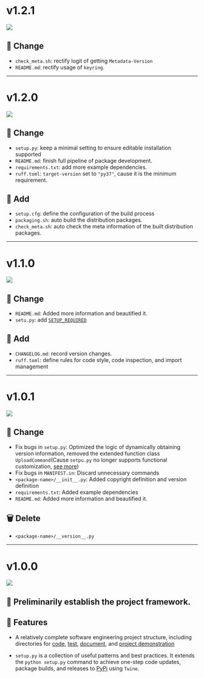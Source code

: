# v1.2.1

![](https://img.shields.io/badge/Version-v1.2.1-green)

## 🔄 Change

- `check_meta.sh`: rectify logit of getting `Metadata-Version`
- `README.md`: rectify usage of `keyring`.

---

# v1.2.0

![](https://img.shields.io/badge/Version-v1.2.0-green)

## 🔄 Change

- `setup.py`: keep a minimal setting to ensure editable installation supported
- `README.md`: finish full pipeline of package development.
- `requirements.txt`: add more example dependencies.
- `ruff.toml`: `target-version` set to `"py37"`, cause it is the minimum requirement.
  
## 🌟 Add 

- `setup.cfg`: define the configuration of the build process
- `packaging.sh`: auto build the distribution packages.
- `check_meta.sh`: auto check the meta information of the built distribution packages.

---

# v1.1.0

![](https://img.shields.io/badge/Version-v1.1.0-green)

## 🔄 Change

- `README.md`: Added more information and beautified it.
- `setu.py`: add [`SETUP_REQUIRED`](https://github.com/Ahzyuan/Python-package-template/commit/dc9d10b85c22a14fb8cbda869f1f4a7936192f48#diff-60f61ab7a8d1910d86d9fda2261620314edcae5894d5aaa236b821c7256badd7R65)

## 🌟 Add 

- `CHANGELOG.md`: record version changes.
- `ruff.toml`: define rules for code style, code inspection, and import management

---

# v1.0.1

![](https://img.shields.io/badge/Version-v1.0.1-green)

## 🔄 Change

- Fix bugs in `setup.py`: Optimized the logic of dynamically obtaining version information, removed the extended function class `UploadCommand`(Cause `setpu.py` no longer supports functional customization, [see more](https://packaging.python.org/en/latest/discussions/setup-py-deprecated/#what-about-custom-commands))
- Fix bugs in `MANIFEST.in`: Discard unnecessary commands
- `<package-name>/__init__.py`: Added copyright definition and version definition
- `requirements.txt`: Added example dependencies
- `README.md`: Added more information and beautified it.

## 🗑️ Delete

- `<package-name>/__version__.py`

---

# v1.0.0

![](https://img.shields.io/badge/Version-v1.0.0-green)

## 🎉 Preliminarily establish the project framework.

## 🎯 Features

- A relatively complete software engineering project structure, including directories for [code](https://github.com/Ahzyuan/Python-package-template/tree/v1.0.0/package-name), [test](https://github.com/Ahzyuan/Python-package-template/tree/v1.0.0/tests), [document](https://github.com/Ahzyuan/Python-package-template/tree/v1.0.0/docs), and [project demonstration](https://github.com/Ahzyuan/Python-package-template/tree/v1.0.0/examples)

- `setup.py` is a collection of useful patterns and best practices. It extends the `python setup.py` command to achieve one-step code updates, package builds, and releases to [PyPi](https://pypi.org/) using `Twine`.